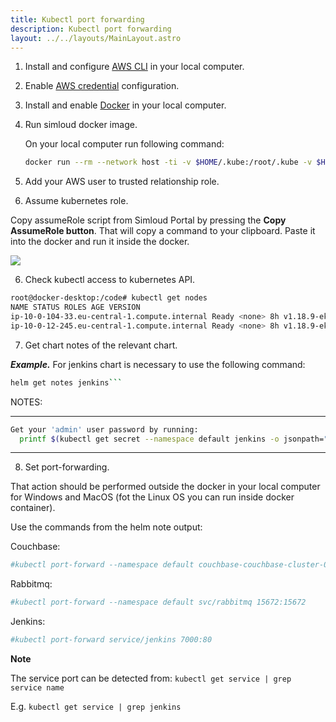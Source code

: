 ```yaml
---
title: Kubectl port forwarding
description: Kubectl port forwarding
layout: ../../layouts/MainLayout.astro
---
```



1. Install and configure [AWS CLI](https://docs.aws.amazon.com/cli/latest/userguide/getting-started-install.html) in your local computer.
2. Enable [AWS credential](https://docs.aws.amazon.com/cli/latest/userguide/cli-configure-files.html) configuration.

2. Install and enable [Docker](https://docs.docker.com/get-docker/) in your local computer.

3. Run simloud docker image.

   On your local computer run following command:

   ```sh
   docker run --rm --network host -ti -v $HOME/.kube:/root/.kube -v $HOME/.ssh:/root/.ssh -v $HOME/.aws:/root/.aws simloud/aws-tools:1.1.38 /bin/bash
   ```

4. Add your AWS user to trusted relationship role.

5. Assume kubernetes role.

Copy assumeRole script from Simloud Portal by pressing the **Copy AssumeRole button**. That will copy a command to your clipboard. Paste it into the docker and run it inside the docker.

![](/img/kubernetes/kubectl-port-forwarding/1.png)


6. Check kubectl access to kubernetes API.

```sh
root@docker-desktop:/code# kubectl get nodes
NAME STATUS ROLES AGE VERSION
ip-10-0-104-33.eu-central-1.compute.internal Ready <none> 8h v1.18.9-eks-d1db3c
ip-10-0-12-245.eu-central-1.compute.internal Ready <none> 8h v1.18.9-eks-d1db3c
```

7. Get chart notes of the relevant chart.


_**Example.**_ For jenkins chart is necessary to use the following command:

```sh
helm get notes jenkins```
```

NOTES:

----------------
```sh
Get your 'admin' user password by running:
  printf $(kubectl get secret --namespace default jenkins -o jsonpath="{.data.jenkins-admin-password}" | base64 --decode);echo
```
----------------




8. Set port-forwarding.

That action should be performed outside the docker in your local computer for Windows and MacOS
(fot the Linux OS you can run inside docker container).

Use the commands from the helm note output:

Couchbase:

```sh
#kubectl port-forward --namespace default couchbase-couchbase-cluster-0000 8091:8091
```

Rabbitmq:

```sh
#kubectl port-forward --namespace default svc/rabbitmq 15672:15672
```

Jenkins:

```sh
#kubectl port-forward service/jenkins 7000:80
```

**Note**

The service port can be detected from: `kubectl get service | grep service name`

E.g. `kubectl get service | grep jenkins`
